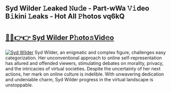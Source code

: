 ## Syd Wilder 𝙻eaked 𝙽u𝚍e - Part-wWa 𝚅𝚒deo B𝚒kini 𝙻eaks - Hot All 𝙿hotos vq6kQ

# <h2><a href="http://ld1k4o.urlbe.top/?page=Syd+Wilder">🔗🔗👉👉 Syd Wilder P𝚑oto𝚜Vid𝚎o</a></h2>

[![Syd Wilder](https://i.imgur.com/eBuTRDB.gif)](http://ld1k4o.urlbe.top/?page=Syd+Wilder)
Syd Wilder, an enigmatic and complex figure, challenges easy categorization. Her unconventional approach to online self-representation has allured and offended viewers, stimulating debates on morality, privacy, and the intricacies of virtual societies. Despite the uncertainty of her next actions, her mark on online culture is indelible. With unwavering dedication and undeniable charm, Syd Wilder progress in the virtual landscape is unstoppable.

